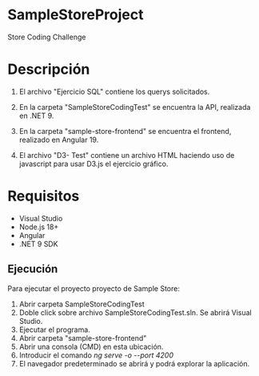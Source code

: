 # SampleStoreProject
Store Coding Challenge

# Descripción

1. El archivo "Ejercicio SQL" contiene los querys solicitados.

2. En la carpeta "SampleStoreCodingTest" se encuentra la API, realizada en .NET 9.

3. En la carpeta "sample-store-frontend" se encuentra el frontend, realizado en Angular 19.

4. El archivo "D3- Test" contiene un archivo HTML haciendo uso de javascript para usar D3.js el ejercicio gráfico.

# Requisitos

- Visual Studio
- Node.js 18+
- Angular 
- .NET 9 SDK

## Ejecución

Para ejecutar el proyecto proyecto de Sample Store:

1. Abrir carpeta SampleStoreCodingTest
2. Doble click sobre archivo SampleStoreCodingTest.sln. Se abrirá Visual Studio.
3. Ejecutar el programa.
4. Abrir carpeta "sample-store-frontend"
5. Abrir una consola (CMD) en esta ubicación.
6. Introducir el comando *ng serve -o --port 4200*
7. El navegador predeterminado se abrirá y podrá explorar la aplicación.